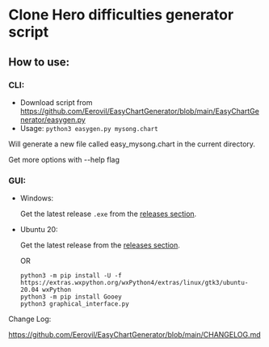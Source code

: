 
# Clone Hero difficulties generator script

## How to use:

### CLI:

* Download script from https://github.com/Eerovil/EasyChartGenerator/blob/main/EasyChartGenerator/easygen.py
* Usage: `python3 easygen.py mysong.chart`

Will generate a new file called easy_mysong.chart in the current directory.

Get more options with --help flag

### GUI:

* Windows:

  Get the latest release `.exe` from the [releases section](https://github.com/Eerovil/EasyChartGenerator/releases).

* Ubuntu 20:

  Get the latest release from the [releases section](https://github.com/Eerovil/EasyChartGenerator/releases).

  OR

  ```
  python3 -m pip install -U -f https://extras.wxpython.org/wxPython4/extras/linux/gtk3/ubuntu-20.04 wxPython
  python3 -m pip install Gooey
  python3 graphical_interface.py
  ```


Change Log:

https://github.com/Eerovil/EasyChartGenerator/blob/main/CHANGELOG.md
